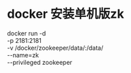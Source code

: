 

# docker 安装单机版zk
docker run -d \
-p 2181:2181 \
-v /docker/zookeeper/data/:/data/ \
--name=zk  \
--privileged zookeeper